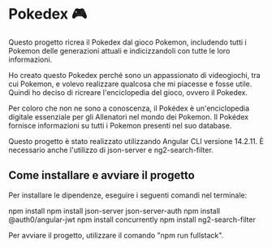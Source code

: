# Pokedex :video_game:

Questo progetto ricrea il Pokedex dal gioco Pokemon, includendo tutti i Pokemon delle generazioni attuali e indicizzandoli con tutte le loro informazioni.

Ho creato questo Pokedex perché sono un appassionato di videogiochi, tra cui Pokemon, e volevo realizzare qualcosa che mi piacesse e fosse utile. Quindi ho deciso di ricreare l'enciclopedia del gioco, ovvero il Pokedex.

Per coloro che non ne sono a conoscenza, il Pokédex è un'enciclopedia digitale essenziale per gli Allenatori nel mondo dei Pokemon. Il Pokédex fornisce informazioni su tutti i Pokemon presenti nel suo database.

Questo progetto è stato realizzato utilizzando Angular CLI versione 14.2.11. È necessario anche l'utilizzo di json-server e ng2-search-filter.

## Come installare e avviare il progetto

Per installare le dipendenze, eseguire i seguenti comandi nel terminale:

npm install
npm install json-server json-server-auth
npm install @auth0/angular-jwt
npm install concurrently
npm install ng2-search-filter

Per avviare il progetto, utilizzare il comando "npm run fullstack".
